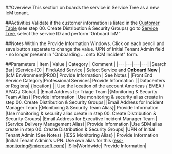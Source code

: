 ##Overview
This section on boards the service in Service Tree as a new IcM tenant. 

##Activities
Validate if the customer information is listed in the [Customer Table](https://easplatform.visualstudio.com/Monitoring/_queries/query/f23e1c3f-f690-40b9-8be4-e76aa2b19e53/) (see step 00. Create Distribution & Security Groups)
go to [Service Tree](http://aka.ms/servicetree), select the service ID and perform 'Onboard IcM'

##Notes
Within the Provide Information Windows. Click on each pencil and save button separate to change the value.
UPN of Initial Tenant Admin field - no longer present in "Onboarding ... onto ICM Incident" form.

##Parameters
| Item | Value | Category | Comment |
|---|---|---|---|
|Search Bar| {Service-ID} | Find/Add Service | Select Service and **Onboard New** |
|IcM Environment|PROD| Provide Information | See Notes |
|Front End Service Category|Professional Services| Provide Information |
|​Datacenters or Regions| {location} | |Use the location of the account Americas / EMEA / APAC / Global. |
|Email Address for Triage Team |{Monitoring & Security Team Alias}| Provide Information |Use monitoring & security alias create in step 00. Create Distribution & Security Groups|
|Email Address for Incident Manager Team |{Monitoring & Security Team Alias}| Provide Information |Use monitoring & security alias create in step 00. Create Distribution & Security Groups|
|Email Address for Executive Incident Manager Team |{Service Delivery Management Alias}| Provide Information |Use SDM alias create in step 00. Create Distribution & Security Groups|
|UPN of Initial Tenant Admin (See Notes)  |{ESS Monitoring Alias} | Provide Information |Initial Tenant Admin's UPN. Use own alias for this (ess-monitoring@microsoft.com)|
|Silo|Worldwide| Provide Information|

